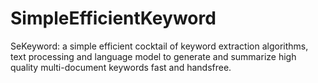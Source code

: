 # SimpleEfficientKeyword
SeKeyword: a simple efficient cocktail of keyword extraction algorithms, text processing and language model to generate and summarize high quality multi-document keywords fast and handsfree.

